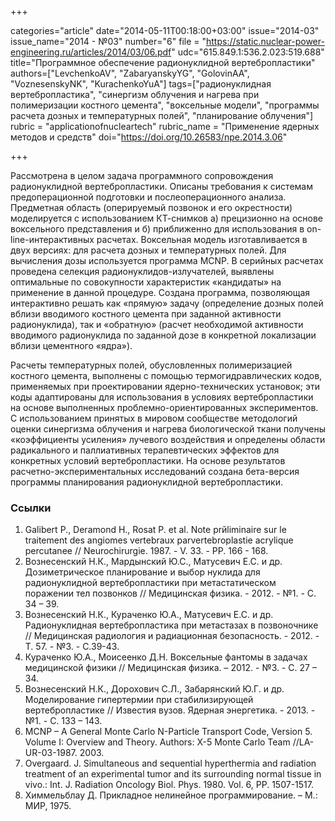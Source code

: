 +++

categories="article"
date="2014-05-11T00:18:00+03:00"
issue="2014-03"
issue_name="2014 - №03"
number="6"
file = "https://static.nuclear-power-engineering.ru/articles/2014/03/06.pdf"
udc="615.849.1:536.2.023:519.688"
title="Программное обеспечение радионуклидной вертебропластики"
authors=["LevchenkoAV", "ZabaryanskyYG", "GolovinАА", "VoznesenskyNK", "KurachenkoYuA"]
tags=["радионуклидная вертебропластика", "синергизм облучения и нагрева при полимеризации костного цемента", "воксельные модели", "программы расчета дозных и температурных полей", "планирование облучения"]
rubric = "applicationofnucleartech"
rubric_name = "Применение ядерных методов и средств"
doi="https://doi.org/10.26583/npe.2014.3.06"

+++

Рассмотрена в целом задача программного сопровождения радионуклидной вертебропластики. Описаны требования к системам предоперационной подготовки и послеоперационного анализа. Предметная область (оперируемый позвонок и его окрестности) моделируется с использованием КТ-снимков а) прецизионно на основе воксельного представления и б) приближенно для использования в on-line-интерактивных расчетах. Воксельная модель изготавливается в двух версиях: для расчета дозных и температурных полей. Для вычисления дозы используется программа MCNP. В серийных расчетах проведена селекция радионуклидов-излучателей, выявлены оптимальные по совокупности характеристик «кандидаты» на применение в данной процедуре. Создана программа, позволяющая интерактивно решать как «прямую» задачу (определение дозных полей вблизи вводимого костного цемента при заданной активности радионуклида), так и «обратную» (расчет необходимой активности вводимого радионуклида по заданной дозе в конкретной локализации вблизи цементного «ядра»).

Расчеты температурных полей, обусловленных полимеризацией костного цемента, выполнены с помощью термогидравлических кодов, применяемых при проектировании ядерно-технических установок; эти коды адаптированы для использования в условиях вертебропластики на основе выполненных проблемно-ориентированных экспериментов. С использованием принятых в мировом сообществе методологий оценки синергизма облучения и нагрева биологической ткани получены «коэффициенты усиления» лучевого воздействия и определены области радикального и паллиативных терапевтических эффектов для конкретных условий вертебропластики. На основе результатов расчетно-экспериментальных исследований создана бета-версия программы планирования радионуклидной вертебропластики.

### Ссылки

1. Galibert P., Deramond H., Rosat P. et al. Note prйliminaire sur le traitement des angiomes vertebraux parvertebroplastie acrylique percutanee // Neurochirurgie. 1987. - V. 33. - PP. 166 - 168.
2. Вознесенский Н.К., Мардынский Ю.С., Матусевич Е.С. и др. Дозиметрическое планирование и выбор нуклида для радионуклидной вертебропластики при метастатическом поражении тел позвонков // Медицинская физика. - 2012. - №1. - С. 34 – 39.
3. Вознесенский Н.К., Кураченко Ю.А., Матусевич Е.С. и др. Радионуклидная вертебропластика при метастазах в позвоночнике // Медицинская радиология и радиационная безопасность. - 2012. - Т. 57. - №3. - С.39-43.
4. Кураченко Ю.А., Моисеенко Д.Н. Воксельные фантомы в задачах медицинской физики // Медицинская физика. – 2012. - №3. - С. 27 – 34.
5. Вознесенский Н.К., Дорохович С.Л., Забарянский Ю.Г. и др. Моделирование гипертермии при стабилизирующей вертебропластике // Известия вузов. Ядерная энергетика. - 2013. -№1. - С. 133 – 143.
6. MCNP – A General Monte Carlo N-Particle Transport Code, Version 5. Volume I: Overview and Theory. Authors: X-5 Monte Carlo Team //LA-UR-03-1987. 2003.
7. Overgaard. J. Simultaneous and sequential hyperthermia and radiation treatment of an experimental tumor and its surrounding normal tissue in vivo.: Int. J. Radiation Oncology Biol. Phys. 1980. Vol. 6, PP. 1507-1517.
8. Химмельблау Д. Прикладное нелинейное программирование. – М.: МИР, 1975.